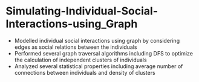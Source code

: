 # Simulating-Individual-Social-Interactions-using_Graph
- Modelled individual social interactions using graph by considering edges as social relations between the individuals
- Performed several graph traversal algorithms including DFS to optimize the calculation of independent clusters of individuals
- Analyzed several statistical properties including average number of connections between individuals and density of clusters
